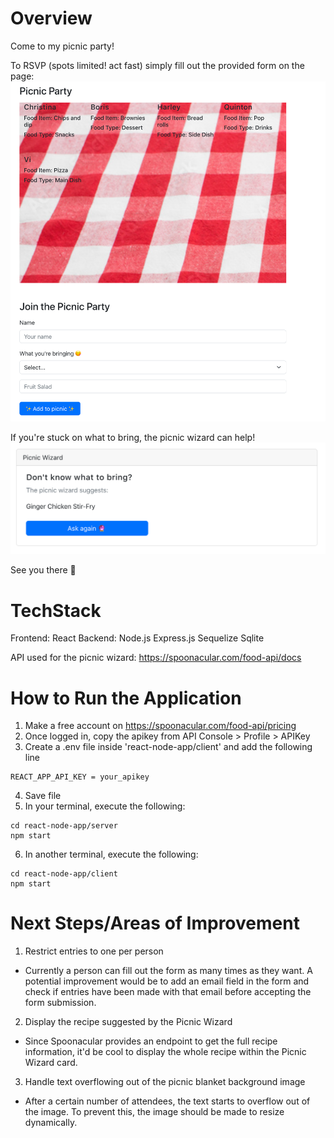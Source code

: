 # Overview
Come to my picnic party!

To RSVP (spots limited! act fast) simply fill out the provided form on the page:
<img src="/images/form.png" /> 

If you're stuck on what to bring, the picnic wizard can help!
<img src="/images/wizard.png" /> 

See you there 👋

# TechStack

Frontend: React
Backend: Node.js Express.js Sequelize Sqlite

API used for the picnic wizard: https://spoonacular.com/food-api/docs

# How to Run the Application
1. Make a free account on https://spoonacular.com/food-api/pricing
2. Once logged in, copy the apikey from API Console > Profile > APIKey
3. Create a .env file inside 'react-node-app/client' and add the following line
```
REACT_APP_API_KEY = your_apikey
```
4. Save file
5. In your terminal, execute the following:
```
cd react-node-app/server
npm start
```
6. In another terminal, execute the following:
```
cd react-node-app/client
npm start
```

# Next Steps/Areas of Improvement
1. Restrict entries to one per person
- Currently a person can fill out the form as many times as they want. A potential improvement would be to add an email field in the form and check if entries have been made with that email before accepting the form submission.

2. Display the recipe suggested by the Picnic Wizard
- Since Spoonacular provides an endpoint to get the full recipe information, it'd be cool to display the whole recipe within the Picnic Wizard card.

3. Handle text overflowing out of the picnic blanket background image
- After a certain number of attendees, the text starts to overflow out of the image. To prevent this, the image should be made to resize dynamically.
